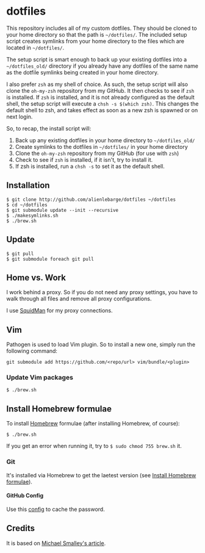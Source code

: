 dotfiles
=========

This repository includes all of my custom dotfiles.  They should be cloned to
your home directory so that the path is `~/dotfiles/`.  The included setup
script creates symlinks from your home directory to the files which are located
in `~/dotfiles/`.

The setup script is smart enough to back up your existing dotfiles into a
`~/dotfiles_old/` directory if you already have any dotfiles of the same name as
the dotfile symlinks being created in your home directory.

I also prefer `zsh` as my shell of choice.  As such, the setup script will also
clone the `oh-my-zsh` repository from my GitHub. It then checks to see if `zsh`
is installed.  If `zsh` is installed, and it is not already configured as the
default shell, the setup script will execute a `chsh -s $(which zsh)`.  This
changes the default shell to zsh, and takes effect as soon as a new zsh is
spawned or on next login.

So, to recap, the install script will:

1. Back up any existing dotfiles in your home directory to `~/dotfiles_old/`
2. Create symlinks to the dotfiles in `~/dotfiles/` in your home directory
3. Clone the `oh-my-zsh` repository from my GitHub (for use with `zsh`)
4. Check to see if `zsh` is installed, if it isn't, try to install it.
5. If zsh is installed, run a `chsh -s` to set it as the default shell.

## Installation

    $ git clone http://github.com/alienlebarge/dotfiles ~/dotfiles
    $ cd ~/dotfiles
    $ git submodule update --init --recursive
    $ ./makesymlinks.sh
    $ ./brew.sh

## Update

    $ git pull
    $ git submodule foreach git pull

## Home vs. Work

I work behind a proxy. So if you do not need any proxy settings, you have to 
walk through all files and remove all proxy configurations.

I use [SquidMan](http://squidman.net) for my proxy connections.

## Vim

Pathogen is used to load Vim plugin. So to install a new one, simply run the 
following command:

```
git submodule add https://github.com/<repo/url> vim/bundle/<plugin>
```

### Update Vim packages

```
$ ./brew.sh
```
## Install Homebrew formulae

To install [Homebrew](http://brew.sh/) formulae (after installing Homebrew, of 
course):

```
$ ./brew.sh
```

If you get an error when running it, try to `$ sudo chmod 755 brew.sh` it.


### Git

It's installed via Homebrew to get the laetest version (see [Install Homebrew 
formulae](#install-homebrew-formulae)).

#### GitHub Config

Use this 
[config](https://help.github.com/articles/caching-your-github-password-in-git/) 
to cache the password.

## Credits

It is based on [Michael Smalley's article](http://blog.smalleycreative.com/tutorials/using-git-and-github-to-manage-your-dotfiles/).

